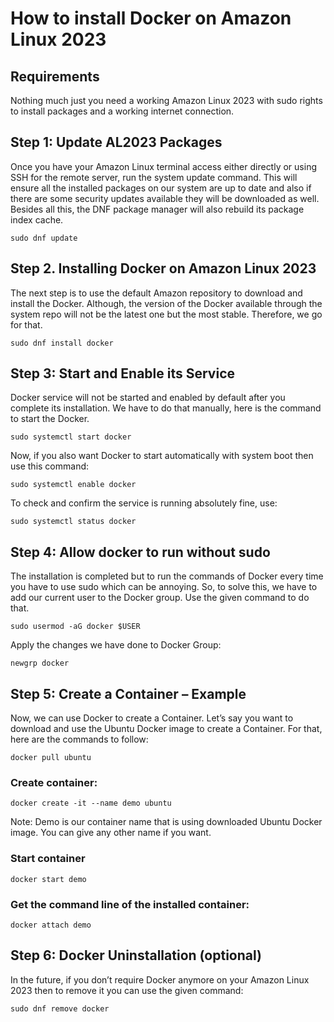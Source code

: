 # How to install Docker on Amazon Linux 2023

## Requirements
Nothing much just you need a working Amazon Linux 2023 with sudo rights to install packages and a working internet connection.

## Step 1: Update AL2023 Packages
Once you have your Amazon Linux terminal access either directly or using SSH for the remote server, run the system update command. This will ensure all the installed packages on our system are up to date and also if there are some security updates available they will be downloaded as well. Besides all this, the DNF package manager will also rebuild its package index cache.

```
sudo dnf update
```

## Step 2. Installing Docker on Amazon Linux 2023
The next step is to use the default Amazon repository to download and install the Docker. Although, the version of the Docker available through the system repo will not be the latest one but the most stable. Therefore, we go for that.

```
sudo dnf install docker
```

## Step 3: Start and Enable its Service
Docker service will not be started and enabled by default after you complete its installation. We have to do that manually, here is the command to start the Docker.

```
sudo systemctl start docker
```

Now, if you also want Docker to start automatically with system boot then use this command:

```
sudo systemctl enable docker
```

To check and confirm the service is running absolutely fine, use:

```
sudo systemctl status docker
```

## Step 4: Allow docker to run without sudo
The installation is completed but to run the commands of Docker every time you have to use sudo which can be annoying. So, to solve this, we have to add our current user to the Docker group. Use the given command to do that.

```
sudo usermod -aG docker $USER
```

Apply the changes we have done to Docker Group:

```
newgrp docker
```

## Step 5: Create a Container – Example
Now, we can use Docker to create a Container. Let’s say you want to download and use the Ubuntu Docker image to create a Container. For that, here are the commands to follow:

```
docker pull ubuntu
```

### Create container:

```
docker create -it --name demo ubuntu
```

Note: Demo is our container name that is using downloaded Ubuntu Docker image. You can give any other name if you want.

### Start container

```
docker start demo
```

### Get the command line of the installed container:

```
docker attach demo
```

## Step 6: Docker Uninstallation (optional)
In the future, if you don’t require Docker anymore on your Amazon Linux 2023 then to remove it you can use the given command:

```
sudo dnf remove docker
```
